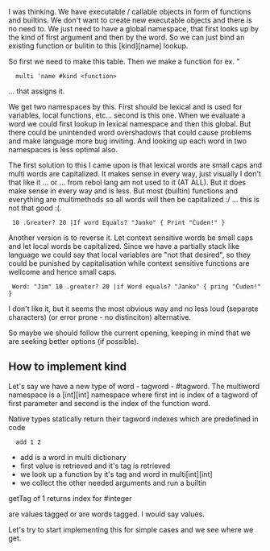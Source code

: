 I was thinking. We have executable / callable objects in form of functions and builtins. We don't want to create new executable
objects and there is no need to. We just need to have a global namespace, that first looks up by the kind of first argument and
then by the word. So we can just bind an existing function or bulitin to this [kind][name] lookup.

So first we need to make this table. Then we make a function for ex. "
      
      multi 'name #kind <function>
      
... that assigns it.

We get two namespaces by this. First should be lexical and is used for variables, local functions, etc... second is this one. 
When we evaluate a word we could first lookup in lexical namespace and then this global. But there could be unintended word 
overshadows that could cause problems and make language more bug inviting. And looking up each word in two namespaces is less optimal also.

The first solution to this I came upon is that lexical words are small caps and multi words are capitalized. It makes sense in 
every way, just visually I don't that like it ... or ... from rebol lang am not used to it (AT ALL). But it does make sense in 
every way and is less. But most (builtin) functions and everything are multimethods so all words will then be capitalized :/ ... 
this is not that good :(. 

     10 .Greater? 20 |If word Equals? "Janko" { Print "Čuden!" }
     
     
Another version is to reverse it. Let context sensitive words be small caps and let local words be capitalized. Since we have a 
partially stack like language we could say that local variables are "not that desired", so they could be punished by capitalisation 
while context sensitive functions are wellcome and hence small caps.

     Word: "Jim" 10 .greater? 20 |if Word equals? "Janko" { pring "Čuden!" }

I don't like it, but it seems the most obvious way and no less loud (separate characters) (or error prone - no distinciton) alternative.

So maybe we should follow the current opening, keeping in mind that we are seeking better options (if possible).

## How to implement kind

Let's say we have a new type of word - tagword - #tagword. The multiword namespace is a [int][int] namespace where first int is index of a tagword of first parameter and second is the index of the function word.

Native types statically return their tagword indexes which are predefined in code

      add 1 2 

 * add is a word in multi dictionary
 * first value is retrieved and it's tag is retrieved
 * we look up a function by it's tag and word in multi[int][int]
 * we collect the other needed arguments and run a builtin

getTag of 1 returns index for #integer

are values tagged or are words tagged. I would say values. 

Let's try to start implementing this for simple cases and we see where we get.


